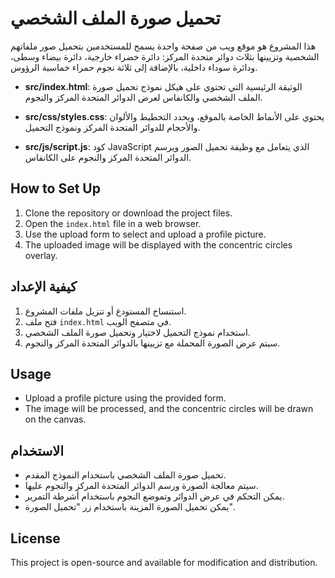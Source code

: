 # تحميل صورة الملف الشخصي

هذا المشروع هو موقع ويب من صفحة واحدة يسمح للمستخدمين بتحميل صور ملفاتهم الشخصية وتزيينها بثلاث دوائر متحدة المركز: دائرة خضراء خارجية، دائرة بيضاء وسطى، ودائرة سوداء داخلية، بالإضافة إلى ثلاثة نجوم حمراء خماسية الرؤوس.

- **src/index.html**: الوثيقة الرئيسية التي تحتوي على هيكل نموذج تحميل صورة الملف الشخصي والكانفاس لعرض الدوائر المتحدة المركز والنجوم.

- **src/css/styles.css**: يحتوي على الأنماط الخاصة بالموقع، ويحدد التخطيط والألوان والأحجام للدوائر المتحدة المركز ونموذج التحميل.

- **src/js/script.js**: كود JavaScript الذي يتعامل مع وظيفة تحميل الصور ويرسم الدوائر المتحدة المركز والنجوم على الكانفاس.

## How to Set Up

1. Clone the repository or download the project files.
2. Open the `index.html` file in a web browser.
3. Use the upload form to select and upload a profile picture.
4. The uploaded image will be displayed with the concentric circles overlay.

## كيفية الإعداد

1. استنساخ المستودع أو تنزيل ملفات المشروع.
2. فتح ملف `index.html` في متصفح الويب.
3. استخدام نموذج التحميل لاختيار وتحميل صورة الملف الشخصي.
4. سيتم عرض الصورة المحملة مع تزيينها بالدوائر المتحدة المركز والنجوم.

## Usage

- Upload a profile picture using the provided form.
- The image will be processed, and the concentric circles will be drawn on the canvas.

## الاستخدام

- تحميل صورة الملف الشخصي باستخدام النموذج المقدم.
- سيتم معالجة الصورة ورسم الدوائر المتحدة المركز والنجوم عليها.
- يمكن التحكم في عرض الدوائر وتموضع النجوم باستخدام أشرطة التمرير.
- يمكن تحميل الصورة المزينة باستخدام زر "تحميل الصورة".

## License

This project is open-source and available for modification and distribution.